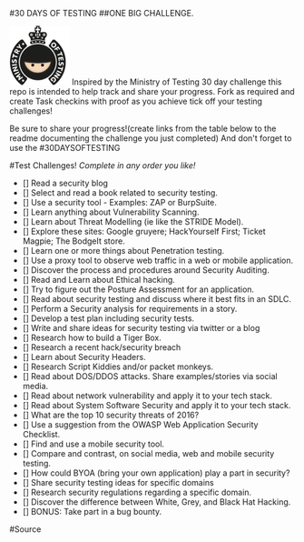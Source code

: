 #30 DAYS OF TESTING
##ONE BIG CHALLENGE.

![alt text](./images/logo/mot-logo400-clear.png "Hat Tip to Ministry Of Testing!")
Inspired by the Ministry of Testing 30 day challenge this repo is intended to help track and share your progress. Fork as required and create Task checkins with proof as you achieve tick off your testing challenges!

Be sure to share your progress!(create links from the table below to the readme documenting the challenge you just completed) And don't forget to use the #30DAYSOFTESTING


#Test Challenges!
*Complete in any order you like!*
- [] Read a security blog
- [] Select and read a book related to security testing.
- [] Use a security tool - Examples:  ZAP or BurpSuite.
- [] Learn anything about Vulnerability Scanning.
- [] Learn about Threat Modelling (ie like the STRIDE Model).
- [] Explore these sites: Google gruyere; HackYourself First; Ticket Magpie; The BodgeIt store.
- [] Learn one or more things about Penetration testing.
- [] Use a proxy tool to observe web traffic in a web or mobile application.
- [] Discover the process and procedures around Security Auditing.
- [] Read and Learn about Ethical hacking.
- [] Try to figure out the Posture Assessment for an application.
- [] Read about security testing and discuss where it best fits in an SDLC.
- [] Perform a Security analysis for requirements in a story.
- [] Develop a test plan including security tests.
- [] Write and share ideas for security testing via twitter or a blog
- [] Research how to build a Tiger Box.
- [] Research a recent hack/security breach
- [] Learn about Security Headers.
- [] Research Script Kiddies and/or packet monkeys.
- [] Read about DOS/DDOS attacks. Share examples/stories via social media.
- [] Read about network vulnerability and apply it to your tech stack.
- [] Read about System Software Security and apply it to your tech stack.
- [] What are the top 10 security threats of 2016?
- [] Use a suggestion from the OWASP Web Application Security Checklist.
- [] Find and use a mobile security tool.
- [] Compare and contrast, on social media, web and mobile security testing.
- [] How could BYOA (bring your own application) play a part in security?
- [] Share security testing ideas for specific domains
- [] Research security regulations regarding a specific domain.
- [] Discover the difference between White, Grey, and Black Hat Hacking.
- [] BONUS: Take part in a bug bounty.


#Source
